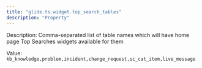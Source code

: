 ```yaml
---
title: "glide.ts.widget.top_search_tables"
description: "Property"
---
```


Description: Comma-separated list of table names which will have home page Top Searches widgets available for them

Value: `kb_knowledge,problem,incident,change_request,sc_cat_item,live_message`